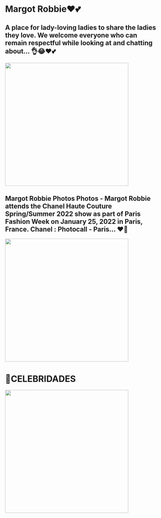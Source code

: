 # Margot Robbie❤💕


## A place for lady-loving ladies to share the ladies they love. We welcome everyone who can remain respectful while looking at and chatting about... 👌😂❤💕
<img src="https://i.pinimg.com/564x/4c/86/eb/4c86eb94590a54658902729533537b33.jpg"   width="400"/>

## Margot Robbie Photos Photos - Margot Robbie attends the Chanel Haute Couture Spring/Summer 2022 show as part of Paris Fashion Week on January 25, 2022 in Paris, France. Chanel : Photocall - Paris… ❤️‍🔥
<img src="https://i.pinimg.com/564x/f3/0f/9a/f30f9a2f98f9d0ff640eba47fb987518.jpg"   width="400"/>

# 💚CELEBRIDADES
<img src="https://i.pinimg.com/564x/33/4d/52/334d52eb5766112b11dd84e4c6e9a546.jpg"   width="400"/>

